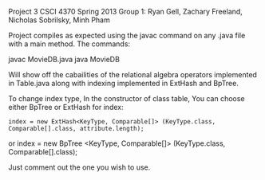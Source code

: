 Project 3
CSCI 4370
Spring 2013
Group 1: Ryan Gell, Zachary Freeland, Nicholas Sobrilsky, Minh Pham

Project compiles as expected using the javac command on any .java file with a main method.
The commands:

javac MovieDB.java
java MovieDB

Will show off the cabailities of the relational algebra operators implemented in Table.java along with indexing implemented in ExtHash and BpTree.

To change index type, In the constructor of class table, You can choose either BpTree or ExtHash for index:
           
	index = new ExtHash<KeyType, Comparable[]> (KeyType.class, Comparable[].class, attribute.length);
or
	index = new BpTree <KeyType, Comparable[]> (KeyType.class, Comparable[].class);

Just comment out the one you wish to use.

